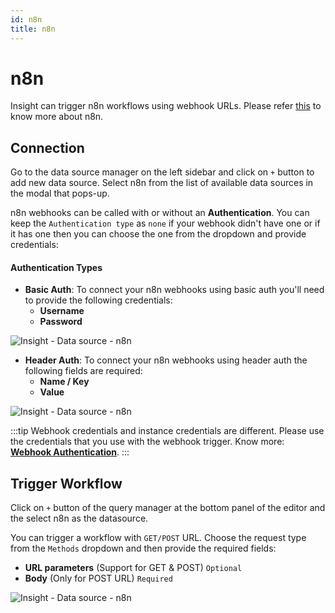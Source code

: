 ```yaml
---
id: n8n
title: n8n
---
```


# n8n

Insight can trigger n8n workflows using webhook URLs. Please refer [this](https://docs.n8n.io/) to know more about n8n.

## Connection

Go to the data source manager on the left sidebar and click on `+` button to add new data source. Select n8n from the list of available data sources in the modal that pops-up.

n8n webhooks can be called with or without an **Authentication**. You can keep the `Authentication type` as `none` if your webhook didn't have one or if it has one then you can choose the one from the dropdown and provide credentials:

#### Authentication Types
- **Basic Auth**: To connect your n8n webhooks using basic auth you'll need to provide the following credentials:
    - **Username**
    - **Password**

<div style={{textAlign: 'center'}}>

![Insight - Data source - n8n](/img/datasource-reference/n8n/basicauth.png)

</div>

- **Header Auth**: To connect your n8n webhooks using header auth the following fields are required:
    - **Name / Key**
    - **Value**

<div style={{textAlign: 'center'}}>

![Insight - Data source - n8n](/img/datasource-reference/n8n/headerauth.png)

</div>

:::tip
Webhook credentials and instance credentials are different. Please use the credentials that you use with the webhook trigger. Know more: **[Webhook Authentication](https://docs.n8n.io/nodes/n8n-nodes-base.webhook/#:~:text=then%20gets%20deactivated.-,Authentication,-%3A%20The%20Webhook%20node)**.
:::

## Trigger Workflow

Click on `+` button of the query manager at the bottom panel of the editor and the select n8n as the datasource.

You can trigger a workflow with `GET/POST` URL. Choose the request type from the `Methods` dropdown and then provide the required fields:
  - **URL parameters** (Support for GET & POST) `Optional`
  - **Body** (Only for POST URL) `Required`

<div style={{textAlign: 'center'}}>

![Insight - Data source - n8n](/img/datasource-reference/n8n/query.png)

</div>
